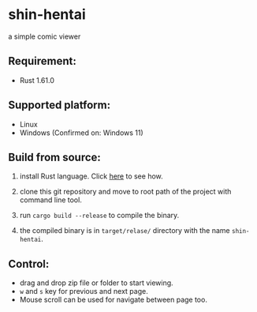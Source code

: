 # shin-hentai
a simple comic viewer

## Requirement:
- Rust 1.61.0

## Supported platform:
- Linux
- Windows (Confirmed on: Windows 11)

## Build from source:
1. install Rust language. Click [here](https://www.rust-lang.org/learn/get-started) to see how.

2. clone this git repository and move to root path of the project with command line tool.

3. run `cargo build --release` to compile the binary.

4. the compiled binary is in `target/relase/` directory with the name `shin-hentai`.

## Control:
- drag and drop zip file or folder to start viewing.
- `w` and `s` key for previous and next page.
- Mouse scroll can be used for navigate between page too.
